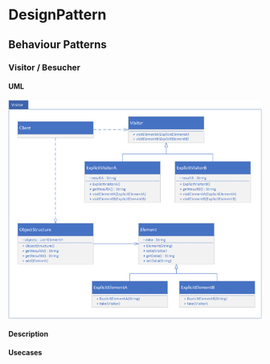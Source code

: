 # DesignPattern
## Behaviour Patterns
### Visitor / Besucher

#### UML
![VisitorUML](img/Visitor.png)

#### Description

#### Usecases
